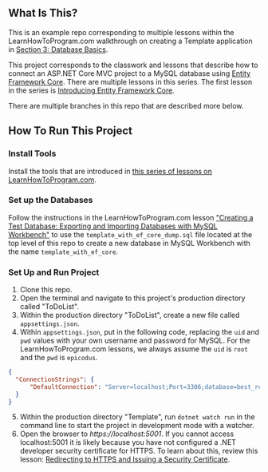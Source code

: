 ## What Is This?

This is an example repo corresponding to multiple lessons within the LearnHowToProgram.com walkthrough on creating a Template application in [Section 3: Database Basics](https://www.learnhowtoprogram.com/c-and-net/database-basics).

This project corresponds to the classwork and lessons that describe how to connect an ASP.NET Core MVC project to a MySQL database using [Entity Framework Core](https://learn.microsoft.com/en-us/ef/core/). There are multiple lessons in this series. The first lesson in the series is [Introducing Entity Framework Core](https://www.learnhowtoprogram.com/c-and-net/database-basics/introducing-entity-framework).

There are multiple branches in this repo that are described more below.

## How To Run This Project

### Install Tools

Install the tools that are introduced in [this series of lessons on LearnHowToProgram.com](https://www.learnhowtoprogram.com/c-and-net/getting-started-with-c).

### Set up the Databases

Follow the instructions in the LearnHowToProgram.com lesson ["Creating a Test Database: Exporting and Importing Databases with MySQL Workbench"](https://www.learnhowtoprogram.com/c-and-net/database-basics/creating-a-test-database-exporting-and-importing-databases-with-mysql-workbench) to use the `template_with_ef_core_dump.sql` file located at the top level of this repo to create a new database in MySQL Workbench with the name `template_with_ef_core`.

### Set Up and Run Project

1. Clone this repo.
2. Open the terminal and navigate to this project's production directory called "ToDoList".
3. Within the production directory "ToDoList", create a new file called `appsettings.json`.
4. Within `appsettings.json`, put in the following code, replacing the `uid` and `pwd` values with your own username and password for MySQL. For the LearnHowToProgram.com lessons, we always assume the `uid` is `root` and the `pwd` is `epicodus`.

```json
{
  "ConnectionStrings": {
      "DefaultConnection": "Server=localhost;Port=3306;database=best_restaurants_with_ef_core;uid=root;pwd=epicodus;"
  }
}
```

5. Within the production directory "Template", run `dotnet watch run` in the command line to start the project in development mode with a watcher.
4. Open the browser to _https://localhost:5001_. If you cannot access localhost:5001 it is likely because you have not configured a .NET developer security certificate for HTTPS. To learn about this, review this lesson: [Redirecting to HTTPS and Issuing a Security Certificate](https://www.learnhowtoprogram.com/lessons/redirecting-to-https-and-issuing-a-security-certificate).
